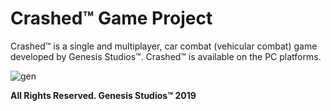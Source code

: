 # Crashed™ Game Project
Crashed™ is a single and multiplayer, car combat (vehicular combat) game developed by Genesis Studios™. Crashed™ is available on the PC platforms.

![gen](https://user-images.githubusercontent.com/36234545/67634304-16700380-f8cb-11e9-9dd1-dcffb684a561.png)

**All Rights Reserved. Genesis Studios™ 2019**
